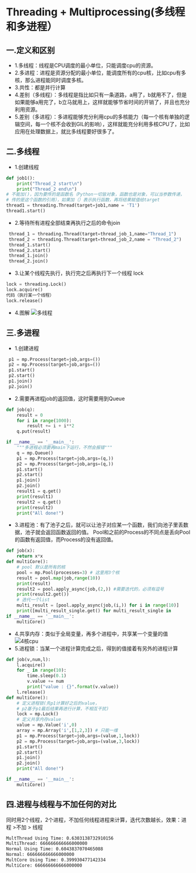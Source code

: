 # Threading + Multiprocessing(多线程和多进程）
## 一.定义和区别
* 1.多线程：线程是CPU调度的最小单位，只能调度cpu的资源。
* 2.多进程：进程是资源分配的最小单位，能调度所有的cpu核，比如cpu有多核，那么进程能同时调度多核。
* 3.共性：都是并行计算
* 4.差别（多线程）：多线程是指比如只有一条道路，a用了，b就用不了，但是如果能够a用完了，b立马就用上，这样就能够节省时间的开销了，并且也充分利用资源。
* 5.差别（多进程）：多进程能够充分利用cpu的多核能力（每一个核有单独的逻辑空间，每一个核不会收到GIL的影响），这样就能充分利用多核CPU了，比如应用在处理数据上，就比多线程要好很多了。
## 二.多线程
* 1.创建线程 
```python
def job1():
    print("Thread_2 start\n")
    print("Thread_2 end\n")
# 不能加()，因为要传的是函数名（Python一切皆对象，函数也是对象，可以当参数传递，
# 传的是这个函数的引用），如果加（）表示执行函数，再将结果赋值给target
thread1 = threading.Thread(target=job1,name = 'T1')
thread1.start()
```
* 2.等待所有进程全部结束再执行之后的命令join
```python
 thread_1 = threading.Thread(target=thread_job_1,name="Thread_1")
 thread_2 = threading.Thread(target=thread_job_2,name = "Thread_2")
 thread_1.start()
 thread_2.start()
 thread_1.join()
 thread_2.join()
```
* 3.让某个线程先执行，执行完之后再执行下一个线程 lock
```python
lock = threading.Lock()
lock.acquire()
代码（执行某一个线程）
lock.release()
```
* 4.图解
![多线程](C:\Users\DUOYI\Desktop\markdown总结\多线程+多进程\多线程.jpg)

## 三.多进程
* 1.创建进程
```python
 p1 = mp.Process(target=job,args=())
 p2 = mp.Process(target=job,args=())
 p1.start()
 p2.start()
 p1.join()
 p2.join()
```
* 2.需要再进程job的返回值，这时需要用到Queue
```python
def job(q):
    result = 0
    for i in range(1000):
        result += i + i**2
    q.put(result)

if __name__ == '__main__':
    """多进程必须要再main下运行，不然会报错"""
    q = mp.Queue()
    p1 = mp.Process(target=job,args=(q,))
    p2 = mp.Process(target=job,args=(q,))
    p1.start()
    p2.start()
    p1.join()
    p2.join()
    result1 = q.get()
    print(result1)
    result2 = q.get()
    print(result2)
    print("All done!")
```
* 3.进程池：有了池子之后，就可以让池子对应某一个函数，我们向池子里丢数据，池子就会返回函数返回的值。 Pool和之前的Process的不同点是丢向Pool的函数有返回值，而Process的没有返回值。
```python
def job(x):
    return x*x
def multiCore():
    # pool 默认是所有的核
    pool = mp.Pool(processes=3) # 这里用3个核
    result = pool.map(job,range(10))
    print(result)
    result2 = pool.apply_async(job,(2,)) #需要迭代的，必须有逗号
    print(result2.get())
    # 迭代一个list
    multi_result = [pool.apply_async(job,(i,)) for i in range(10)]
    print([multi_result_single.get() for multi_result_single in 	     	 multi_result])
if __name__ == '__main__':
    multiCore()
```
* 4.共享内存：类似于全局变量，再多个进程中，共享某一个变量的值
![4核cpu](C:\Users\DUOYI\Desktop\markdown总结\多线程+多进程\4核cpu.jpg)
* 5.进程锁：当某一个进程计算完成之后，得到的值接着有另外的进程计算
```python
def job(v,num,l):
    l.acquire()
    for _ in range(10):
        time.sleep(0.1)
        v.value += num
        print("value : {}".format(v.value))
    l.release()
def multiCore():
    # 定义进程锁(先p1计算好之后的value，
    # p2基于p1最后结果再进行计算，不相互干扰)
    lock = mp.Lock()
    # 定义共享内存value
    value = mp.Value('i',0)
    array = mp.Array('i',[1,2,3]) # 只能一维
    p1 = mp.Process(target=job,args=(value,1,lock))
    p2 = mp.Process(target=job,args=(value,3,lock))
    p1.start()
    p2.start()
    p1.join()
    p2.join()
    print("All done!")

if __name__ == '__main__':
    multiCore()
```
## 四.进程与线程与不加任何的对比
同时用2个线程，2个进程，不加任何线程进程来计算，迭代次数越长，效果：进程 >不加 > 线程
```bash
MultThread Using Time: 0.6303138732910156
MultiThread: 666666666666000000
Normal Using Time: 0.6043837070465088
Normal: 666666666666000000
MultCore Using Time: 0.399930477142334
MultiCore: 666666666666000000
```

